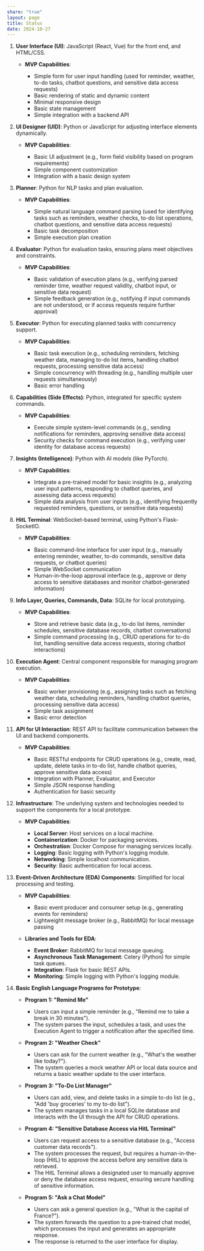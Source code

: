 ```yaml
---
share: "true"
layout: page
title: Status
date: 2024-10-27
---
```


1. **User Interface (UI)**: JavaScript (React, Vue) for the front end, and HTML/CSS.

   - **MVP Capabilities**:

     - Simple form for user input handling (used for reminder, weather, to-do tasks, chatbot questions, and sensitive data access requests)
     - Basic rendering of static and dynamic content
     - Minimal responsive design
     - Basic state management
     - Simple integration with a backend API


2. **UI Designer (UID)**: Python or JavaScript for adjusting interface elements dynamically.

   - **MVP Capabilities**:

     - Basic UI adjustment (e.g., form field visibility based on program requirements)
     - Simple component customization
     - Integration with a basic design system

 
3. **Planner**: Python for NLP tasks and plan evaluation.

   - **MVP Capabilities**:

     - Simple natural language command parsing (used for identifying tasks such as reminders, weather checks, to-do list operations, chatbot questions, and sensitive data access requests)
     - Basic task decomposition
     - Simple execution plan creation

 
4. **Evaluator**: Python for evaluation tasks, ensuring plans meet objectives and constraints.

   - **MVP Capabilities**:

     - Basic validation of execution plans (e.g., verifying parsed reminder time, weather request validity, chatbot input, or sensitive data request)
     - Simple feedback generation (e.g., notifying if input commands are not understood, or if access requests require further approval)

 
5. **Executor**: Python for executing planned tasks with concurrency support.

   - **MVP Capabilities**:

     - Basic task execution (e.g., scheduling reminders, fetching weather data, managing to-do list items, handling chatbot requests, processing sensitive data access)
     - Simple concurrency with threading (e.g., handling multiple user requests simultaneously)
     - Basic error handling

 
6. **Capabilities (Side Effects)**: Python, integrated for specific system commands.

   - **MVP Capabilities**:

     - Execute simple system-level commands (e.g., sending notifications for reminders, approving sensitive data access)
     - Security checks for command execution (e.g., verifying user identity for database access requests)

 
7. **Insights (Intelligence)**: Python with AI models (like PyTorch).

   - **MVP Capabilities**:

     - Integrate a pre-trained model for basic insights (e.g., analyzing user input patterns, responding to chatbot queries, and assessing data access requests)
     - Simple data analysis from user inputs (e.g., identifying frequently requested reminders, questions, or sensitive data requests)

 
8. **HitL Terminal**: WebSocket-based terminal, using Python's Flask-SocketIO.

   - **MVP Capabilities**:

     - Basic command-line interface for user input (e.g., manually entering reminder, weather, to-do commands, sensitive data requests, or chatbot queries)
     - Simple WebSocket communication
     - Human-in-the-loop approval interface (e.g., approve or deny access to sensitive databases and monitor chatbot-generated information)

 
9. **Info Layer, Queries, Commands, Data**: SQLite for local prototyping.

   - **MVP Capabilities**:

     - Store and retrieve basic data (e.g., to-do list items, reminder schedules, sensitive database records, chatbot conversations)
     - Simple command processing (e.g., CRUD operations for to-do list, handling sensitive data access requests, storing chatbot interactions)

 
10. **Execution Agent**: Central component responsible for managing program execution.

    - **MVP Capabilities**:

      - Basic worker provisioning (e.g., assigning tasks such as fetching weather data, scheduling reminders, handling chatbot queries, processing sensitive data access)
      - Simple task assignment
      - Basic error detection

 
11. **API for UI Interaction**: REST API to facilitate communication between the UI and backend components.

    - **MVP Capabilities**:

      - Basic RESTful endpoints for CRUD operations (e.g., create, read, update, delete tasks in to-do list, handle chatbot queries, approve sensitive data access)
      - Integration with Planner, Evaluator, and Executor
      - Simple JSON response handling
      - Authentication for basic security

 
12. **Infrastructure**: The underlying system and technologies needed to support the components for a local prototype.

    - **MVP Capabilities**:

      - **Local Server**: Host services on a local machine.
      - **Containerization**: Docker for packaging services.
      - **Orchestration**: Docker Compose for managing services locally.
      - **Logging**: Basic logging with Python's logging module.
      - **Networking**: Simple localhost communication.
      - **Security**: Basic authentication for local access.

 
13. **Event-Driven Architecture (EDA) Components**: Simplified for local processing and testing.

    - **MVP Capabilities**:

      - Basic event producer and consumer setup (e.g., generating events for reminders)
      - Lightweight message broker (e.g., RabbitMQ) for local message passing

    - **Libraries and Tools for EDA**:

      - **Event Broker**: RabbitMQ for local message queuing.
      - **Asynchronous Task Management**: Celery (Python) for simple task queues.
      - **Integration**: Flask for basic REST APIs.
      - **Monitoring**: Simple logging with Python's logging module.

 
14. **Basic English Language Programs for Prototype**:

    - **Program 1: "Remind Me"**

      - Users can input a simple reminder (e.g., "Remind me to take a break in 30 minutes").
      - The system parses the input, schedules a task, and uses the Execution Agent to trigger a notification after the specified time.

    - **Program 2: "Weather Check"**

      - Users can ask for the current weather (e.g., "What's the weather like today?").
      - The system queries a mock weather API or local data source and returns a basic weather update to the user interface.

    - **Program 3: "To-Do List Manager"**

      - Users can add, view, and delete tasks in a simple to-do list (e.g., "Add 'buy groceries' to my to-do list").
      - The system manages tasks in a local SQLite database and interacts with the UI through the API for CRUD operations.

    - **Program 4: "Sensitive Database Access via HitL Terminal"**

      - Users can request access to a sensitive database (e.g., "Access customer data records").
      - The system processes the request, but requires a human-in-the-loop (HitL) to approve the access before any sensitive data is retrieved.
      - The HitL Terminal allows a designated user to manually approve or deny the database access request, ensuring secure handling of sensitive information.

    - **Program 5: "Ask a Chat Model"**

      - Users can ask a general question (e.g., "What is the capital of France?").
      - The system forwards the question to a pre-trained chat model, which processes the input and generates an appropriate response.
      - The response is returned to the user interface for display.